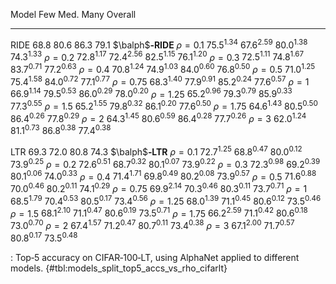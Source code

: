Model                         Few            Med.            Many         Overall
-----------------  --------------  --------------  --------------  --------------
RIDE                       $68.8$          $80.6$          $86.3$          $79.1$
$\balph$**‑RIDE**
$\rho=0.1$          $75.5^{1.34}$   $67.6^{2.59}$   $80.0^{1.38}$   $74.3^{1.33}$
$\rho=0.2$          $72.8^{1.17}$   $72.4^{2.56}$   $82.5^{1.15}$   $76.1^{1.20}$
$\rho=0.3$          $72.5^{1.11}$   $74.8^{1.67}$   $83.7^{0.71}$   $77.2^{0.63}$
$\rho=0.4$          $70.8^{1.24}$   $74.9^{1.03}$   $84.0^{0.60}$   $76.8^{0.50}$
$\rho=0.5$          $71.0^{1.25}$   $75.4^{1.58}$   $84.0^{0.72}$   $77.1^{0.77}$
$\rho=0.75$         $68.3^{1.40}$   $77.9^{0.91}$   $85.2^{0.24}$   $77.6^{0.57}$
$\rho=1$            $66.9^{1.14}$   $79.5^{0.53}$   $86.0^{0.29}$   $78.0^{0.20}$
$\rho=1.25$         $65.2^{0.96}$   $79.3^{0.79}$   $85.9^{0.33}$   $77.3^{0.55}$
$\rho=1.5$          $65.2^{1.55}$   $79.8^{0.32}$   $86.1^{0.20}$   $77.6^{0.50}$
$\rho=1.75$         $64.6^{1.43}$   $80.5^{0.50}$   $86.4^{0.26}$   $77.8^{0.29}$
$\rho=2$            $64.3^{1.45}$   $80.6^{0.59}$   $86.4^{0.28}$   $77.7^{0.26}$
$\rho=3$            $62.0^{1.24}$   $81.1^{0.73}$   $86.8^{0.38}$   $77.4^{0.38}$
<!--  -->
LTR                        $69.3$          $72.0$          $80.8$          $74.3$
$\balph$**‑LTR**
$\rho=0.1$          $72.7^{1.25}$   $68.8^{0.47}$   $80.0^{0.12}$   $73.9^{0.25}$
$\rho=0.2$          $72.6^{0.51}$   $68.7^{0.32}$   $80.1^{0.07}$   $73.9^{0.22}$
$\rho=0.3$          $72.3^{0.98}$   $69.2^{0.39}$   $80.1^{0.06}$   $74.0^{0.33}$
$\rho=0.4$          $71.4^{1.71}$   $69.8^{0.49}$   $80.2^{0.08}$   $73.9^{0.57}$
$\rho=0.5$          $71.6^{0.88}$   $70.0^{0.46}$   $80.2^{0.11}$   $74.1^{0.29}$
$\rho=0.75$         $69.9^{2.14}$   $70.3^{0.46}$   $80.3^{0.11}$   $73.7^{0.71}$
$\rho=1$            $68.5^{1.79}$   $70.4^{0.53}$   $80.5^{0.17}$   $73.4^{0.56}$
$\rho=1.25$         $68.0^{1.39}$   $71.1^{0.45}$   $80.6^{0.12}$   $73.5^{0.46}$
$\rho=1.5$          $68.1^{2.10}$   $71.1^{0.47}$   $80.6^{0.19}$   $73.5^{0.71}$
$\rho=1.75$         $66.2^{2.59}$   $71.1^{0.42}$   $80.6^{0.18}$   $73.0^{0.70}$
$\rho=2$            $67.4^{1.57}$   $71.2^{0.47}$   $80.7^{0.11}$   $73.4^{0.38}$
$\rho=3$            $67.1^{2.00}$   $71.7^{0.57}$   $80.8^{0.17}$   $73.5^{0.48}$

: Top‑5 accuracy on CIFAR‑100‑LT, using AlphaNet applied to different models. {#tbl:models_split_top5_accs_vs_rho_cifarlt}
